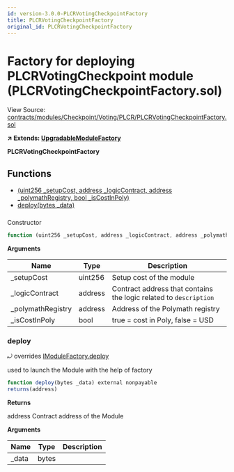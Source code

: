 ```yaml
---
id: version-3.0.0-PLCRVotingCheckpointFactory
title: PLCRVotingCheckpointFactory
original_id: PLCRVotingCheckpointFactory
---
```


# Factory for deploying PLCRVotingCheckpoint module (PLCRVotingCheckpointFactory.sol)

View Source: [contracts/modules/Checkpoint/Voting/PLCR/PLCRVotingCheckpointFactory.sol](../../contracts/modules/Checkpoint/Voting/PLCR/PLCRVotingCheckpointFactory.sol)

**↗ Extends: [UpgradableModuleFactory](UpgradableModuleFactory.md)**

**PLCRVotingCheckpointFactory**

## Functions

- [(uint256 _setupCost, address _logicContract, address _polymathRegistry, bool _isCostInPoly)](#)
- [deploy(bytes _data)](#deploy)

### 

Constructor

```js
function (uint256 _setupCost, address _logicContract, address _polymathRegistry, bool _isCostInPoly) public nonpayable UpgradableModuleFactory 
```

**Arguments**

| Name        | Type           | Description  |
| ------------- |------------- | -----|
| _setupCost | uint256 | Setup cost of the module | 
| _logicContract | address | Contract address that contains the logic related to `description` | 
| _polymathRegistry | address | Address of the Polymath registry | 
| _isCostInPoly | bool | true = cost in Poly, false = USD | 

### deploy

⤾ overrides [IModuleFactory.deploy](IModuleFactory.md#deploy)

used to launch the Module with the help of factory

```js
function deploy(bytes _data) external nonpayable
returns(address)
```

**Returns**

address Contract address of the Module

**Arguments**

| Name        | Type           | Description  |
| ------------- |------------- | -----|
| _data | bytes |  | 

